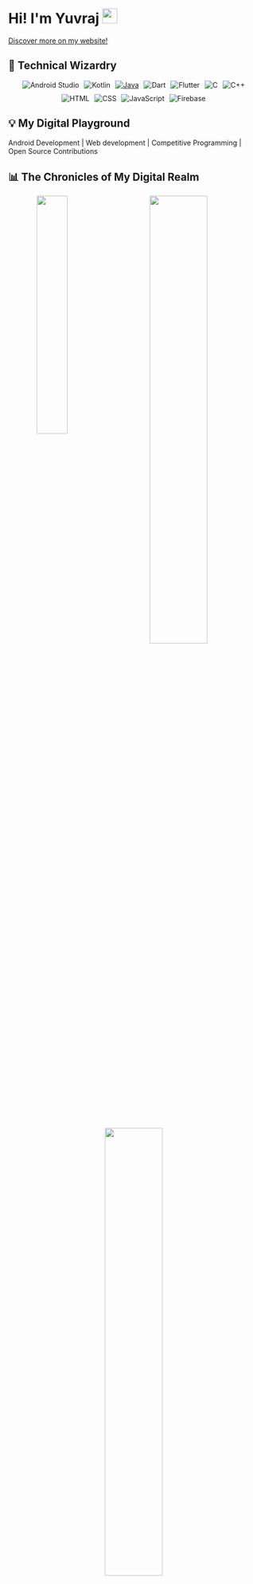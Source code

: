 # Hi! I'm Yuvraj <img src="https://github.com/yuvrajsinghgmx/yuvrajsinghgmx/blob/main/Resources/Hi.gif" width="30">

<a href="https://yuvrajsinghgmx.github.io">Discover more on my website!</a>

## 🚀 Technical Wizardry

<div style="display: flex; justify-content: center; gap: 10px; flex-wrap: wrap;">
  <a href="https://developer.android.com/studio" style="text-decoration: none;">
    <img src="https://img.shields.io/badge/Android%20Studio-3DDC84?style=for-the-badge&logo=android-studio&logoColor=white" alt="Android Studio">
  </a>
  <a href="https://kotlinlang.org/" style="text-decoration: none;">
    <img src="https://img.shields.io/badge/Kotlin-0095D5?style=for-the-badge&logo=kotlin&logoColor=white" alt="Kotlin">
  </a>
  <a href="https://www.java.com/">
  <img src="https://img.shields.io/badge/Java-007396?style=for-the-badge&logo=java&logoColor=white" alt="Java">
  </a>
    <a href="https://dart.dev/" style="text-decoration: none;">
    <img src="https://img.shields.io/badge/Dart-0175C2?style=for-the-badge&logo=dart&logoColor=white" alt="Dart">
  </a>
  <a href="https://flutter.dev/" style="text-decoration: none;">
    <img src="https://img.shields.io/badge/Flutter-02569B?style=for-the-badge&logo=flutter&logoColor=white" alt="Flutter">
  </a>
  <a href="https://en.cppreference.com/" style="text-decoration: none;">
    <img src="https://img.shields.io/badge/C-A8B9CC?style=for-the-badge&logo=c&logoColor=white" alt="C">
  </a>
  <a href="https://www.cplusplus.com/" style="text-decoration: none;">
    <img src="https://img.shields.io/badge/C++-00599C?style=for-the-badge&logo=c%2B%2B&logoColor=white" alt="C++">
  </a>
  <a href="https://developer.mozilla.org/en-US/docs/Web/HTML" style="text-decoration: none;">
    <img src="https://img.shields.io/badge/HTML-E34F26?style=for-the-badge&logo=html5&logoColor=white" alt="HTML">
  </a>
  <a href="https://developer.mozilla.org/en-US/docs/Web/CSS" style="text-decoration: none;">
    <img src="https://img.shields.io/badge/CSS-1572B6?style=for-the-badge&logo=css3&logoColor=white" alt="CSS">
  </a>
  <a href="https://developer.mozilla.org/en-US/docs/Web/JavaScript" style="text-decoration: none;">
    <img src="https://img.shields.io/badge/JavaScript-F7DF1E?style=for-the-badge&logo=javascript&logoColor=white" alt="JavaScript">
  </a>
  <a href="https://firebase.google.com/" style="text-decoration: none;">
    <img src="https://img.shields.io/badge/Firebase-FFCA28?style=for-the-badge&logo=firebase&logoColor=white" alt="Firebase">
  </a>
</div>

## 💡 My Digital Playground

Android Development | Web development | Competitive Programming | Open Source Contributions

## 📊 The Chronicles of My Digital Realm

<p align="center">
  <img align="left" width="35%" src="https://github.com/yuvrajsinghgmx/yuvrajsinghgmx/blob/main/Resources/yuvrajisbusy.gif">
  <img width="48%" src="https://github-readme-stats.vercel.app/api/top-langs/?username=yuvrajsinghgmx&show_icons=true&theme=highcontrast&layout=compact">
  <img width="48%%" src="https://leetcard.jacoblin.cool/qomfortzone?theme=dark&font=Baloo%20Bhaijaan%202&ext=heatmap">
</p>
<p align="left">
  <img  src="https://github-readme-stats.vercel.app/api?username=yuvrajsinghgmx&show_icons=true&theme=highcontrast" width="48%">
  <img src="https://github-readme-streak-stats.herokuapp.com/?user=yuvrajsinghgmx&theme=highcontrast" width="48%">
</p>

<p align="center"> <img src="https://komarev.com/ghpvc/?username=yuvrajsinghgmx&label=Profile%20views&color=0e75b6&style=flat" alt="Yuvraj Singh" /> </p>

## 📬 Connect with the Sorcerer

<p align="center">
  <a href="https://twitter.com/yuvrajsinghgmx" rel="nofollow">
    <img alt="Twitter" src="https://img.shields.io/badge/Twitter-1DA1F2?style=for-the-badge&logo=Twitter&logoColor=white">
  </a>
  <a href="https://www.linkedin.com/in/yuvrajsinghgmx/" rel="nofollow">
    <img alt="LinkedIn" src="https://img.shields.io/badge/LinkedIn-0077B5?style=for-the-badge&logo=LinkedIn&logoColor=white">
  </a>
  <a href="https://discord.com/users/yuvrajsinghgmx" rel="nofollow">
    <img alt="Discord" src="https://img.shields.io/badge/Discord-5865F2?style=for-the-badge&logo=Discord&logoColor=white">
  </a>
</p>

<p align="center" class="classy-sentence" style="font-family: 'Helvetica Neue', Helvetica, Arial, sans-serif; font-size: 18px; color: #ffffff;"><a href="mailto:yuvrajsinghgmx@gmail.com">Click here to fire off an email.</a> 🕊️</p>


<p align="center">
  🌟 Explore my awesome repositories below! 👇
</p>
